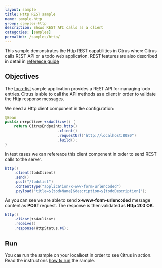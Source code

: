```yaml
---
layout: sample
title: Http REST sample
name: sample-http
group: samples-http
description: Shows REST API calls as a client
categories: [samples]
permalink: /samples/http/
---
```


This sample demonstrates the Http REST capabilities in Citrus where Citrus calls REST API on a todo web application. REST features are
also described in detail in [reference guide][1]

Objectives
---------

The [todo-list](/samples/todo-app/) sample application provides a REST API for managing todo entries.
Citrus is able to call the API methods as a client in order to validate the Http response messages.

We need a Http client component in the configuration:

```java
@Bean
public HttpClient todoClient() {
    return CitrusEndpoints.http()
                        .client()
                        .requestUrl("http://localhost:8080")
                        .build();
}
```
    
In test cases we can reference this client component in order to send REST calls to the server.
    
```java
http()
    .client(todoClient)
    .send()
    .post("/todolist")
    .contentType("application/x-www-form-urlencoded")
    .payload("title=${todoName}&description=${todoDescription}");
```
        
As you can see we are able to send **x-www-form-urlencoded** message content as **POST** request. The response is then validated as **Http 200 OK**.

```java
http()
    .client(todoClient)
    .receive()
    .response(HttpStatus.OK);
```
                
Run
---------

You can run the sample on your localhost in order to see Citrus in action. Read the instructions [how to run](/samples/run/) the sample.

 [1]: https://citrusframework.org/reference/html#http